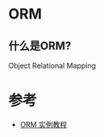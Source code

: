 # ORM

## 什么是ORM?
Object Relational Mapping

## 



# 参考
- [ORM 实例教程](http://www.ruanyifeng.com/blog/2019/02/orm-tutorial.html)